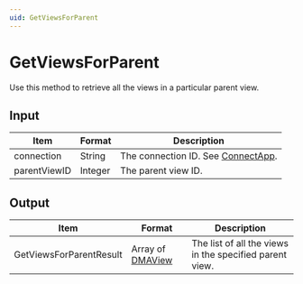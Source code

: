 ```yaml
---
uid: GetViewsForParent
---
```


# GetViewsForParent

Use this method to retrieve all the views in a particular parent view.

## Input

| Item         | Format  | Description                                           |
|--------------|---------|-------------------------------------------------------|
| connection   | String  | The connection ID. See [ConnectApp](xref:ConnectApp). |
| parentViewID | Integer | The parent view ID.                                   |

## Output

| Item | Format | Description |
|--|--|--|
| GetViewsForParentResult | Array of [DMAView](xref:DMAView) | The list of all the views in the specified parent view. |
